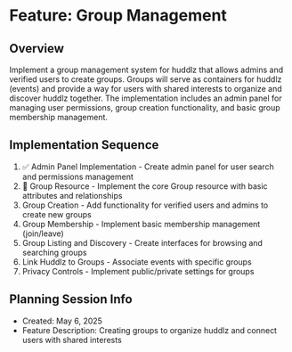 # Feature: Group Management

## Overview
Implement a group management system for huddlz that allows admins and verified users to create groups. Groups will serve as containers for huddlz (events) and provide a way for users with shared interests to organize and discover huddlz together. The implementation includes an admin panel for managing user permissions, group creation functionality, and basic group membership management.

## Implementation Sequence
1. ✅ Admin Panel Implementation - Create admin panel for user search and permissions management
2. 🚧 Group Resource - Implement the core Group resource with basic attributes and relationships
3. Group Creation - Add functionality for verified users and admins to create new groups
4. Group Membership - Implement basic membership management (join/leave)
5. Group Listing and Discovery - Create interfaces for browsing and searching groups
6. Link Huddlz to Groups - Associate events with specific groups
7. Privacy Controls - Implement public/private settings for groups

## Planning Session Info
- Created: May 6, 2025
- Feature Description: Creating groups to organize huddlz and connect users with shared interests
